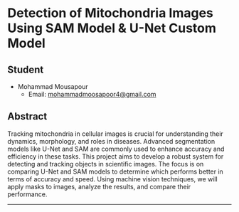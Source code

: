 
# Detection of Mitochondria Images Using SAM Model & U-Net Custom Model


## Student
- Mohammad Mousapour  
  - Email: [mohammadmoosapoor4@gmail.com](mailto:mohammadmoosapoor4@gmail.com)

## Abstract

Tracking mitochondria in cellular images is crucial for understanding their dynamics, morphology, and roles in diseases. Advanced segmentation models like U-Net and SAM are commonly used to enhance accuracy and efficiency in these tasks. This project aims to develop a robust system for detecting and tracking objects in scientific images. The focus is on comparing U-Net and SAM models to determine which performs better in terms of accuracy and speed. Using machine vision techniques, we will apply masks to images, analyze the results, and compare their performance.

--- 

